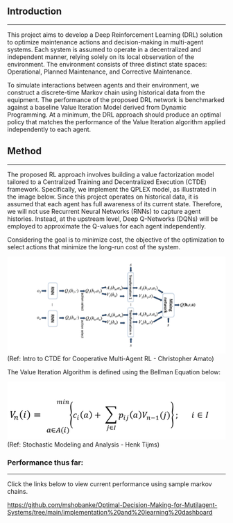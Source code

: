 ## Introduction
---
This project aims to develop a Deep Reinforcement Learning (DRL) solution to optimize maintenance actions and decision-making in multi-agent systems. Each system is assumed to operate in a decentralized and independent manner, relying solely on its local observation of the environment. The environment consists of three distinct state spaces: Operational, Planned Maintenance, and Corrective Maintenance.

To simulate interactions between agents and their environment, we construct a discrete-time Markov chain using historical data from the equipment. The performance of the proposed DRL network is benchmarked against a baseline Value Iteration Model derived from Dynamic Programming. At a minimum, the DRL approach should produce an optimal policy that matches the performance of the Value Iteration algorithm applied independently to each agent.

## Method
---
The proposed RL approach involves building a value factorization model tailored to a Centralized Training and Decentralized Execution (CTDE) framework. Specifically, we implement the QPLEX model, as illustrated in the image below. Since this project operates on historical data, it is assumed that each agent has full awareness of its current state. Therefore, we will not use Recurrent Neural Networks (RNNs) to capture agent histories. Instead, at the upstream level, Deep Q-Networks (DQNs) will be employed to approximate the Q-values for each agent independently.

Considering the goal is to minimize cost, the objective of the optimization to select actions that minimize the long-run cost of the system.

![QPLEX Network](images/QPLEX.png)
(Ref: Intro to CTDE for Cooperative Multi-Agent RL - Christopher Amato)


The Value Iteration Algorithm is defined using the Bellman Equation below:

![Value Iteration](images/Value_Iteration.png)
(Ref: Stochastic Modeling and Analysis - Henk Tijms)

### Performance thus far:
---
Click the links below to view current performance using sample markov chains.

https://github.com/mshobanke/Optimal-Decision-Making-for-Mutilagent-Systems/tree/main/implementation%20and%20learning%20dashboard